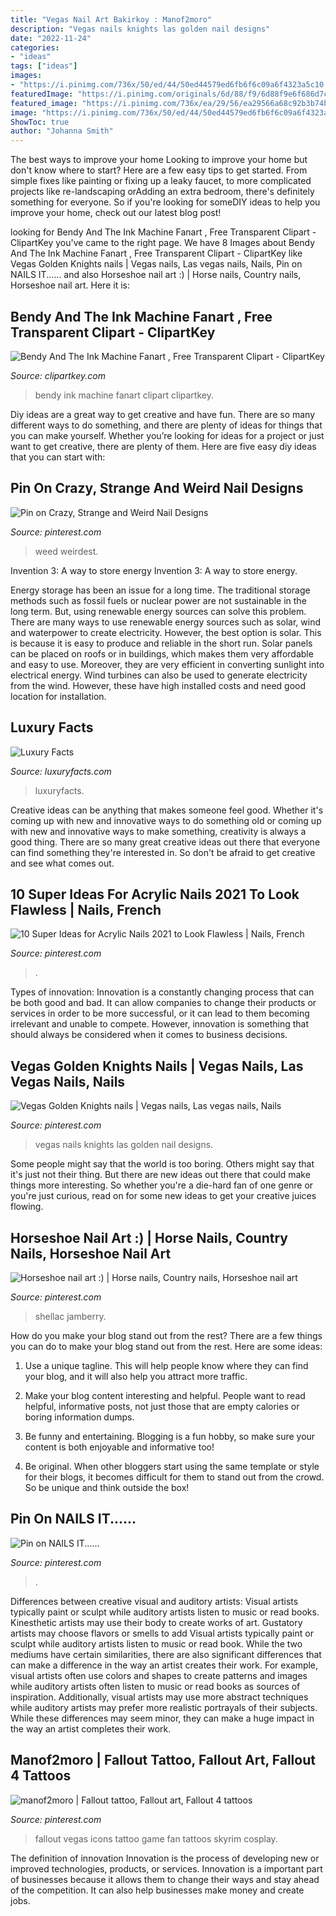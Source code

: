 ```yaml
---
title: "Vegas Nail Art Bakirkoy : Manof2moro"
description: "Vegas nails knights las golden nail designs"
date: "2022-11-24"
categories:
- "ideas"
tags: ["ideas"]
images:
- "https://i.pinimg.com/736x/50/ed/44/50ed44579ed6fb6f6c09a6f4323a5c10.jpg"
featuredImage: "https://i.pinimg.com/originals/6d/88/f9/6d88f9e6f686d7c77a95784ed14a08c0.png"
featured_image: "https://i.pinimg.com/736x/ea/29/56/ea29566a68c92b3b74b31ca8f23708cb.jpg"
image: "https://i.pinimg.com/736x/50/ed/44/50ed44579ed6fb6f6c09a6f4323a5c10.jpg"
ShowToc: true
author: "Johanna Smith"
---
```



The best ways to improve your home
Looking to improve your home but don't know where to start? Here are a few easy tips to get started. From simple fixes like painting or fixing up a leaky faucet, to more complicated projects like re-landscaping orAdding an extra bedroom, there's definitely something for everyone. So if you're looking for someDIY ideas to help you improve your home, check out our latest blog post!

	

		
looking for Bendy And The Ink Machine Fanart , Free Transparent Clipart - ClipartKey you've came to the right page. We have 8 Images about Bendy And The Ink Machine Fanart , Free Transparent Clipart - ClipartKey like Vegas Golden Knights nails | Vegas nails, Las vegas nails, Nails, Pin on NAILS IT...... and also Horseshoe nail art :) | Horse nails, Country nails, Horseshoe nail art. Here it is:
		
    
## Bendy And The Ink Machine Fanart , Free Transparent Clipart - ClipartKey

<img loading=lazy src="https://www.clipartkey.com/mpngs/m/318-3182861_bendy-and-the-ink-machine-fanart.png" onerror="this.onerror=null;this.src='https://tse4.mm.bing.net/th?id=OIP.csVkGQA_LEJyPhfS3jJD5gHaJ3&amp;pid=15.1';" alt="Bendy And The Ink Machine Fanart , Free Transparent Clipart - ClipartKey">

_Source: clipartkey.com_

>bendy ink machine fanart clipart clipartkey. 

	

Diy ideas are a great way to get creative and have fun. There are so many different ways to do something, and there are plenty of ideas for things that you can make yourself. Whether you’re looking for ideas for a project or just want to get creative, there are plenty of them. Here are five easy diy ideas that you can start with: 

    
## Pin On Crazy, Strange And Weird Nail Designs

<img loading=lazy src="https://i.pinimg.com/originals/a1/a0/59/a1a0593a9bc7930af5cd7bbe81fa8140.jpg" onerror="this.onerror=null;this.src='https://tse4.mm.bing.net/th?id=OIP.kpYUb_Kj2fs_FNIqrnxJ4wHaHa&amp;pid=15.1';" alt="Pin on Crazy, Strange and Weird Nail Designs">

_Source: pinterest.com_

>weed weirdest. 

	

Invention 3: A way to store energy
Invention 3: A way to store energy. 

Energy storage has been an issue for a long time. The traditional storage methods such as fossil fuels or nuclear power are not sustainable in the long term. 
But, using renewable energy sources can solve this problem. 
There are many ways to use renewable energy sources such as solar, wind and waterpower to create electricity. However, the best option is solar. This is because it is easy to produce and reliable in the short run. 
Solar panels can be placed on roofs or in buildings, which makes them very affordable and easy to use. Moreover, they are very efficient in converting sunlight into electrical energy. 
 Wind turbines can also be used to generate electricity from the wind. However, these have high installed costs and need good location for installation.

    
## Luxury Facts

<img loading=lazy src="http://www.luxuryfacts.com/app/webroot/img/images/Wedding_dinner.jpg" onerror="this.onerror=null;this.src='https://tse2.mm.bing.net/th?id=OIP.3UXNDGtlbRYLoDTs8NadZAHaLH&amp;pid=15.1';" alt="Luxury Facts">

_Source: luxuryfacts.com_

>luxuryfacts. 

	

Creative ideas can be anything that makes someone feel good. Whether it's coming up with new and innovative ways to do something old or coming up with new and innovative ways to make something, creativity is always a good thing. There are so many great creative ideas out there that everyone can find something they're interested in. So don't be afraid to get creative and see what comes out.

    
## 10 Super Ideas For Acrylic Nails 2021 To Look Flawless | Nails, French

<img loading=lazy src="https://i.pinimg.com/736x/ea/29/56/ea29566a68c92b3b74b31ca8f23708cb.jpg" onerror="this.onerror=null;this.src='https://tse4.mm.bing.net/th?id=OIP.YSgXCZXhvlR5wtH54o0e9QHaHj&amp;pid=15.1';" alt="10 Super Ideas for Acrylic Nails 2021 to Look Flawless | Nails, French">

_Source: pinterest.com_

>. 

	

Types of innovation:
Innovation is a constantly changing process that can be both good and bad. It can allow companies to change their products or services in order to be more successful, or it can lead to them becoming irrelevant and unable to compete. However, innovation is something that should always be considered when it comes to business decisions.

    
## Vegas Golden Knights Nails | Vegas Nails, Las Vegas Nails, Nails

<img loading=lazy src="https://i.pinimg.com/originals/b9/da/c7/b9dac7f1808f7be10aaa6fff96c45895.jpg" onerror="this.onerror=null;this.src='https://tse2.mm.bing.net/th?id=OIP.F1gd0Dkfm6Mu5wplFT4hBAHaJ4&amp;pid=15.1';" alt="Vegas Golden Knights nails | Vegas nails, Las vegas nails, Nails">

_Source: pinterest.com_

>vegas nails knights las golden nail designs. 

	

Some people might say that the world is too boring. Others might say that it's just not their thing. But there are new ideas out there that could make things more interesting. So whether you're a die-hard fan of one genre or you're just curious, read on for some new ideas to get your creative juices flowing.

    
## Horseshoe Nail Art :) | Horse Nails, Country Nails, Horseshoe Nail Art

<img loading=lazy src="https://i.pinimg.com/736x/1c/d5/2c/1cd52c34ab1bcf3a02e52adb6f7ce527.jpg" onerror="this.onerror=null;this.src='https://tse3.mm.bing.net/th?id=OIP.vqgBtPzhbU6FSehQLPhLUQHaJB&amp;pid=15.1';" alt="Horseshoe nail art :) | Horse nails, Country nails, Horseshoe nail art">

_Source: pinterest.com_

>shellac jamberry. 

	

How do you make your blog stand out from the rest?
There are a few things you can do to make your blog stand out from the rest. Here are some ideas: 
1. Use a unique tagline. This will help people know where they can find your blog, and it will also help you attract more traffic.

2. Make your blog content interesting and helpful. People want to read helpful, informative posts, not just those that are empty calories or boring information dumps.

3. Be funny and entertaining. Blogging is a fun hobby, so make sure your content is both enjoyable and informative too!

4. Be original. When other bloggers start using the same template or style for their blogs, it becomes difficult for them to stand out from the crowd. So be unique and think outside the box!


    
## Pin On NAILS IT......

<img loading=lazy src="https://i.pinimg.com/736x/50/ed/44/50ed44579ed6fb6f6c09a6f4323a5c10.jpg" onerror="this.onerror=null;this.src='https://tse2.mm.bing.net/th?id=OIP.Wb9S-midlrvHZtEK-uqJFAHaHU&amp;pid=15.1';" alt="Pin on NAILS IT......">

_Source: pinterest.com_

>. 

	

Differences between creative visual and auditory artists: Visual artists typically paint or sculpt while auditory artists listen to music or read books. Kinesthetic artists may use their body to create works of art. Gustatory artists may choose flavors or smells to add
Visual artists typically paint or sculpt while auditory artists listen to music or read book. While the two mediums have certain similarities, there are also significant differences that can make a difference in the way an artist creates their work. For example, visual artists often use colors and shapes to create patterns and images while auditory artists often listen to music or read books as sources of inspiration. Additionally, visual artists may use more abstract techniques while auditory artists may prefer more realistic portrayals of their subjects. While these differences may seem minor, they can make a huge impact in the way an artist completes their work.

    
## Manof2moro | Fallout Tattoo, Fallout Art, Fallout 4 Tattoos

<img loading=lazy src="https://i.pinimg.com/originals/6d/88/f9/6d88f9e6f686d7c77a95784ed14a08c0.png" onerror="this.onerror=null;this.src='https://tse2.mm.bing.net/th?id=OIP.dAMQLqiKL-kkshgPBHLWIgHaN4&amp;pid=15.1';" alt="manof2moro | Fallout tattoo, Fallout art, Fallout 4 tattoos">

_Source: pinterest.com_

>fallout vegas icons tattoo game fan tattoos skyrim cosplay. 

	

The definition of innovation
Innovation is the process of developing new or improved technologies, products, or services. Innovation is a important part of businesses because it allows them to change their ways and stay ahead of the competition. It can also help businesses make money and create jobs.


